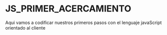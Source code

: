 # JS_PRIMER_ACERCAMIENTO
Aqui vamos a codificar nuestros primeros pasos con el lenguaje javaScript orientado al cliente

